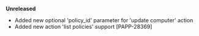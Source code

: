 **Unreleased**
* Added new optional 'policy_id' parameter for 'update computer' action
* Added new action 'list policies' support [PAPP-28369]